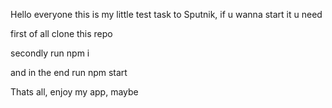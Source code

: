 Hello everyone this is my little test task to Sputnik, if u wanna start it u need 

first of all clone this repo

secondly run npm i

and in the end run npm start

Thats all, enjoy my app, maybe
